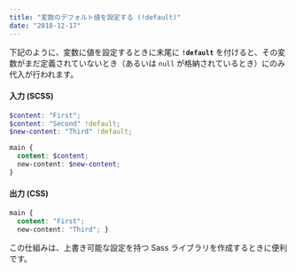```yaml
---
title: "変数のデフォルト値を設定する (!default)"
date: "2018-12-17"
---
```


下記のように、変数に値を設定するときに末尾に **`!default`** を付けると、その変数がまだ定義されていないとき（あるいは `null` が格納されているとき）にのみ代入が行われます。

#### 入力 (SCSS)

~~~ scss
$content: "First";
$content: "Second" !default;
$new-content: "Third" !default;

main {
  content: $content;
  new-content: $new-content;
}
~~~

#### 出力 (CSS)

~~~ css
main {
  content: "First";
  new-content: "Third"; }
~~~

この仕組みは、上書き可能な設定を持つ Sass ライブラリを作成するときに便利です。


